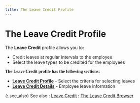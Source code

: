 ```yaml
---
title: The Leave Credit Profile
---
```


# The Leave Credit Profile


The **Leave Credit** profile allows  you to:

- Credit leaves  at regular intervals to the employee
- Select the  leave types to be credited for the employees



**<font style="font-family: Verdana;" face="verdana">The Leave Credit profile 
 has the following sections:</font>**

- [**Leave Credit Profile**]({{site.tc_baseurl}}/misc/leave_credit_profile_select_the_criteria.html) - Select the  criteria for selecting leaves
- [**Leave Credit Details**]({{site.tc_baseurl}}/misc/leave_credit_details_employee_leave_inforamtion.html) - Employee  leave information



{:.see_also}
See also
: [Leave Credit]({{site.tc_baseurl}}/employees/leave-management/crediting-leaves/leave_credit.html)
: [The Leave  Credit Browser]({{site.tc_baseurl}}/employees/leave-management/crediting-leaves/the_leave_credit_browser.html)
